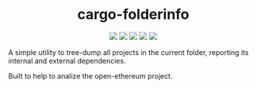 <h1 align="center">cargo-folderinfo</h1>

<p align="center">
    <a href="https://github.com/adria0/cargo-folderinfo/actions?query=workflow%3ARust"><img src="https://github.com/adria0/cargo-folderinfo/workflows/Rust/badge.svg"></a>
    <a href="https://github.com/adria0/cargo-folderinfo/actions?query=workflow%3AClippy"><img src="https://github.com/adria0/cargo-folderinfo/workflows/Clippy/badge.svg"></a>
    <a href="https://github.com/adria0/cargo-folderinfo/actions?query=workflow%3ARustfmt"><img src="https://github.com/adria0/cargo-folderinfo/workflows/Rustfmt/badge.svg"></a>
    <a href="https://github.com/adria0/cargo-folderinfo/actions?query=workflow%3AAudit"><img src="https://github.com/adria0/cargo-folderinfo/workflows/Audit/badge.svg"></a>
    <img src="https://img.shields.io/badge/License-MIT.svg">
</p>

A simple utility to tree-dump all projects in the current folder, reporting its internal and external dependencies.

Built to help to analize the open-ethereum project.
